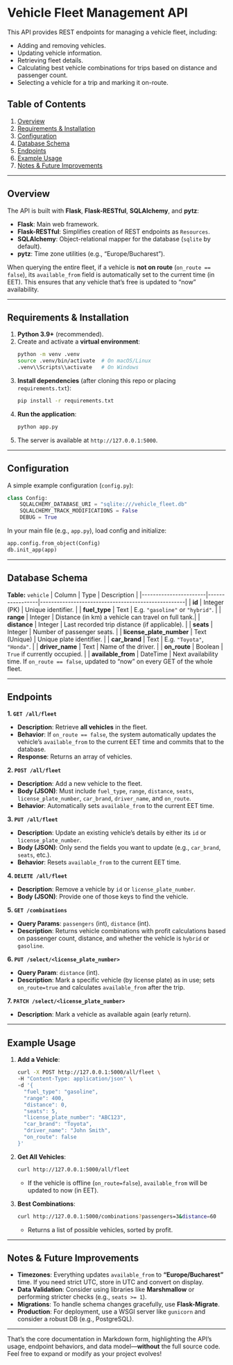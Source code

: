 # Vehicle Fleet Management API

This API provides REST endpoints for managing a vehicle fleet, including:
- Adding and removing vehicles.
- Updating vehicle information.
- Retrieving fleet details.
- Calculating best vehicle combinations for trips based on distance and passenger count.
- Selecting a vehicle for a trip and marking it on-route.

## Table of Contents
1. [Overview](#overview)  
2. [Requirements & Installation](#requirements--installation)  
3. [Configuration](#configuration)  
4. [Database Schema](#database-schema)  
5. [Endpoints](#endpoints)  
6. [Example Usage](#example-usage)  
7. [Notes & Future Improvements](#notes--future-improvements)

---

## Overview

The API is built with **Flask**, **Flask-RESTful**, **SQLAlchemy**, and **pytz**:
- **Flask**: Main web framework.  
- **Flask-RESTful**: Simplifies creation of REST endpoints as `Resources`.  
- **SQLAlchemy**: Object-relational mapper for the database (`sqlite` by default).  
- **pytz**: Time zone utilities (e.g., “Europe/Bucharest”).

When querying the entire fleet, if a vehicle is **not on route** (`on_route == false`), its `available_from` field is automatically set to the current time (in EET). This ensures that any vehicle that’s free is updated to “now” availability.

---

## Requirements & Installation

1. **Python 3.9+** (recommended).
2. Create and activate a **virtual environment**:
   ```bash
   python -m venv .venv
   source .venv/bin/activate  # On macOS/Linux
   .venv\\Scripts\\activate   # On Windows
   ```
3. **Install dependencies** (after cloning this repo or placing `requirements.txt`):
   ```bash
   pip install -r requirements.txt
   ```
4. **Run the application**:
   ```bash
   python app.py
   ```
5. The server is available at `http://127.0.0.1:5000`.

---

## Configuration

A simple example configuration (`config.py`):
```python
class Config:
    SQLALCHEMY_DATABASE_URI = "sqlite:///vehicle_fleet.db"
    SQLALCHEMY_TRACK_MODIFICATIONS = False
    DEBUG = True
```

In your main file (e.g., `app.py`), load config and initialize:
```python
app.config.from_object(Config)
db.init_app(app)
```

---

## Database Schema

**Table:** `vehicle`
| Column                | Type            | Description                                        |
|-----------------------|-----------------|----------------------------------------------------|
| **id**                | Integer (PK)    | Unique identifier.                                 |
| **fuel_type**         | Text            | E.g. `"gasoline"` or `"hybrid"`.                   |
| **range**             | Integer         | Distance (in km) a vehicle can travel on full tank.|
| **distance**          | Integer         | Last recorded trip distance (if applicable).       |
| **seats**             | Integer         | Number of passenger seats.                         |
| **license_plate_number** | Text (Unique) | Unique plate identifier.                           |
| **car_brand**         | Text            | E.g. `"Toyota"`, `"Honda"`.                        |
| **driver_name**       | Text            | Name of the driver.                                |
| **on_route**          | Boolean         | `True` if currently occupied.                      |
| **available_from**    | DateTime        | Next availability time. If `on_route == false`, updated to “now” on every GET of the whole fleet.

---

## Endpoints

**1. `GET /all/fleet`**  
   - **Description**: Retrieve **all vehicles** in the fleet.
   - **Behavior**: If `on_route == false`, the system automatically updates the vehicle’s `available_from` to the current EET time and commits that to the database.
   - **Response**: Returns an array of vehicles.

**2. `POST /all/fleet`**  
   - **Description**: Add a new vehicle to the fleet.
   - **Body (JSON)**: Must include `fuel_type`, `range`, `distance`, `seats`, `license_plate_number`, `car_brand`, `driver_name`, and `on_route`.
   - **Behavior**: Automatically sets `available_from` to the current EET time.

**3. `PUT /all/fleet`**  
   - **Description**: Update an existing vehicle’s details by either its `id` or `license_plate_number`.
   - **Body (JSON)**: Only send the fields you want to update (e.g., `car_brand`, `seats`, etc.).  
   - **Behavior**: Resets `available_from` to the current EET time.

**4. `DELETE /all/fleet`**  
   - **Description**: Remove a vehicle by `id` or `license_plate_number`.
   - **Body (JSON)**: Provide one of those keys to find the vehicle.

**5. `GET /combinations`**  
   - **Query Params**: `passengers` (int), `distance` (int).
   - **Description**: Returns vehicle combinations with profit calculations based on passenger count, distance, and whether the vehicle is `hybrid` or `gasoline`.

**6. `PUT /select/<license_plate_number>`**  
   - **Query Param**: `distance` (int).
   - **Description**: Mark a specific vehicle (by license plate) as in use; sets `on_route=true` and calculates `available_from` after the trip.

**7. `PATCH /select/<license_plate_number>`**  
   - **Description**: Mark a vehicle as available again (early return).

---

## Example Usage

1. **Add a Vehicle**:
   ```bash
   curl -X POST http://127.0.0.1:5000/all/fleet \
   -H "Content-Type: application/json" \
   -d '{
     "fuel_type": "gasoline",
     "range": 400,
     "distance": 0,
     "seats": 5,
     "license_plate_number": "ABC123",
     "car_brand": "Toyota",
     "driver_name": "John Smith",
     "on_route": false
   }'
   ```
2. **Get All Vehicles**:
   ```bash
   curl http://127.0.0.1:5000/all/fleet
   ```
   - If the vehicle is offline (`on_route=false`), `available_from` will be updated to now (in EET).

3. **Best Combinations**:
   ```bash
   curl http://127.0.0.1:5000/combinations?passengers=3&distance=60
   ```
   - Returns a list of possible vehicles, sorted by profit.

---

## Notes & Future Improvements
- **Timezones**: Everything updates `available_from` to **“Europe/Bucharest”** time. If you need strict UTC, store in UTC and convert on display.
- **Data Validation**: Consider using libraries like **Marshmallow** or performing stricter checks (e.g., `seats >= 1`).
- **Migrations**: To handle schema changes gracefully, use **Flask-Migrate**.
- **Production**: For deployment, use a WSGI server like `gunicorn` and consider a robust DB (e.g., PostgreSQL).

---

That’s the core documentation in Markdown form, highlighting the API’s usage, endpoint behaviors, and data model—**without** the full source code. Feel free to expand or modify as your project evolves!